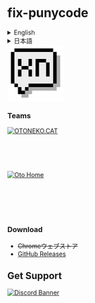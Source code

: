 # fix-punycode
<details>
  <summary>English</summary>
  Decode all punycode URLs to their Unicode form.<br>
  Converting a Punycode URL into its Unicode representation improves readability and makes it easier to determine whether the site is suspicious or not.
  <img src="https://cdn.oto.pet/img/punycode_before.png" style="display: block; width: auto; height: 500px;">
  <img src="https://cdn.oto.pet/img/punycode-after.png" style="display: block; width: auto; height: 500px;">
</details>
<details>
  <summary>日本語</summary>
  すべてのPunycode形式のURLをUnicode表示に変換します。<br>
  Punycode形式のURLをUnicode表示に変換することで、可読性が向上し、怪しいサイトかどうか判断しやすくなります。
  <img src="https://cdn.oto.pet/img/punycode_before.png" style="display: block; width: auto; height: 500px;">
  <img src="https://cdn.oto.pet/img/punycode-after.png" style="display: block; width: auto; height: 500px;">
</details>
<div style="text-align: center;">
  <img src="https://github.com/otoneko1102/fix-punycode/blob/master/icons/128x128.png?raw=true" alt="Logo" style="display: block; width: auto; height: 128px;">
</div>

### Teams
<a href="https://oto.pet/"><img src="https://www.otoneko.cat/img/logo.png" alt="OTONEKO.CAT" style="display: block; width: auto; height: 100px;"/></a>
<a href="https://www.otoho.me/"><img src="https://www.otoho.me/img/logo.png" alt="Oto Home" style="display: block; width: auto; height: 100px;"/></a>

### Download
- ~~Chromeウェブストア~~
- [GitHub Releases](https://github.com/otoneko1102/fix-punycode/releases)

## Get Support
<a href="https://discord.gg/yKW8wWKCnS"><img src="https://discordapp.com/api/guilds/1005287561582878800/widget.png?style=banner4" alt="Discord Banner"/></a>
